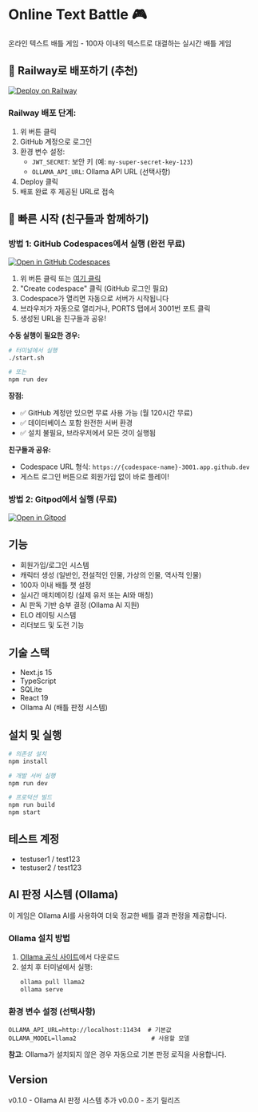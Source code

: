 # Online Text Battle 🎮

온라인 텍스트 배틀 게임 - 100자 이내의 텍스트로 대결하는 실시간 배틀 게임

## 🚀 Railway로 배포하기 (추천)

[![Deploy on Railway](https://railway.app/button.svg)](https://railway.app/template/deploy?template=https://github.com/jaeho-jang-dr/online-text-battle)

### Railway 배포 단계:
1. 위 버튼 클릭
2. GitHub 계정으로 로그인
3. 환경 변수 설정:
   - `JWT_SECRET`: 보안 키 (예: `my-super-secret-key-123`)
   - `OLLAMA_API_URL`: Ollama API URL (선택사항)
4. Deploy 클릭
5. 배포 완료 후 제공된 URL로 접속

## 🚀 빠른 시작 (친구들과 함께하기)

### 방법 1: GitHub Codespaces에서 실행 (완전 무료)
[![Open in GitHub Codespaces](https://github.com/codespaces/badge.svg)](https://codespaces.new/jaeho-jang-dr/online-text-battle)

1. 위 버튼 클릭 또는 [여기 클릭](https://codespaces.new/jaeho-jang-dr/online-text-battle)
2. "Create codespace" 클릭 (GitHub 로그인 필요)
3. Codespace가 열리면 자동으로 서버가 시작됩니다
4. 브라우저가 자동으로 열리거나, PORTS 탭에서 3001번 포트 클릭
5. 생성된 URL을 친구들과 공유!

**수동 실행이 필요한 경우:**
```bash
# 터미널에서 실행
./start.sh

# 또는
npm run dev
```

**장점:**
- ✅ GitHub 계정만 있으면 무료 사용 가능 (월 120시간 무료)
- ✅ 데이터베이스 포함 완전한 서버 환경
- ✅ 설치 불필요, 브라우저에서 모든 것이 실행됨

**친구들과 공유:**
- Codespace URL 형식: `https://{codespace-name}-3001.app.github.dev`
- 게스트 로그인 버튼으로 회원가입 없이 바로 플레이!

### 방법 2: Gitpod에서 실행 (무료)
[![Open in Gitpod](https://gitpod.io/button/open-in-gitpod.svg)](https://gitpod.io/#https://github.com/jaeho-jang-dr/online-text-battle)

## 기능

- 회원가입/로그인 시스템
- 캐릭터 생성 (일반인, 전설적인 인물, 가상의 인물, 역사적 인물)
- 100자 이내 배틀 챗 설정
- 실시간 매치메이킹 (실제 유저 또는 AI와 매칭)
- AI 판독 기반 승부 결정 (Ollama AI 지원)
- ELO 레이팅 시스템
- 리더보드 및 도전 기능

## 기술 스택

- Next.js 15
- TypeScript
- SQLite
- React 19
- Ollama AI (배틀 판정 시스템)

## 설치 및 실행

```bash
# 의존성 설치
npm install

# 개발 서버 실행
npm run dev

# 프로덕션 빌드
npm run build
npm start
```

## 테스트 계정

- testuser1 / test123
- testuser2 / test123

## AI 판정 시스템 (Ollama)

이 게임은 Ollama AI를 사용하여 더욱 정교한 배틀 결과 판정을 제공합니다.

### Ollama 설치 방법
1. [Ollama 공식 사이트](https://ollama.ai)에서 다운로드
2. 설치 후 터미널에서 실행:
   ```bash
   ollama pull llama2
   ollama serve
   ```

### 환경 변수 설정 (선택사항)
```env
OLLAMA_API_URL=http://localhost:11434  # 기본값
OLLAMA_MODEL=llama2                     # 사용할 모델
```

**참고**: Ollama가 설치되지 않은 경우 자동으로 기본 판정 로직을 사용합니다.

## Version

v0.1.0 - Ollama AI 판정 시스템 추가
v0.0.0 - 초기 릴리즈